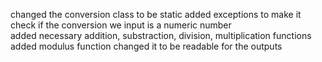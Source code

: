 changed the conversion class to be static
added exceptions to make it check if the conversion we input is a numeric number  
added necessary addition, substraction, division, multiplication functions
added modulus function
changed it to be readable for the outputs


